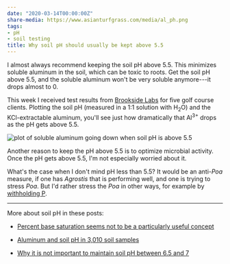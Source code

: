 ```yaml
---
date: "2020-03-14T00:00:00Z"
share-media: https://www.asianturfgrass.com/media/al_ph.png
tags:
- pH
- soil testing
title: Why soil pH should usually be kept above 5.5
---
```


I almost always recommend keeping the soil pH above 5.5. This minimizes soluble aluminum in the soil, which can be toxic to roots. Get the soil pH above 5.5, and the soluble aluminum won't be very soluble anymore---it drops almost to 0.

This week I received test results from [Brookside Labs](https://www.blinc.com/) for five golf course clients. Plotting the soil pH (measured in a 1:1 solution with H<sub>2</sub>O) and the KCl-extractable aluminum, you'll see just how dramatically that Al<sup>3+</sup> drops as the pH gets above 5.5.

![plot of soluble aluminum going down when soil pH is above 5.5](/media/al_ph.png)

Another reason to keep the pH above 5.5 is to optimize microbial activity. Once the pH gets above 5.5, I'm not especially worried about it. 

What's the case when I don't mind pH less than 5.5? It would be an anti-*Poa* measure, if one has *Agrostis* that is performing well, and one is trying to stress *Poa*. But I'd rather stress the *Poa* in other ways, for example by [withholding P](https://www.asianturfgrass.com/2019-12-21-can-you-see-the-p/).

---

More about soil pH in these posts:

* [Percent base saturation seems not to be a particularly useful concept](https://www.asianturfgrass.com/2017-09-16-percent-base-saturation/)

* [Aluminum and soil pH in 3,010 soil samples](https://www.blog.asianturfgrass.com/2017/03/aluminum-and-soil-ph-in-3010-soil-samples.html)

* [Why it is not important to maintain soil pH between 6.5 and 7](https://www.blog.asianturfgrass.com/2012/09/why-it-is-not-important-to-maintain-soil-ph-between-65-and-70.html)
